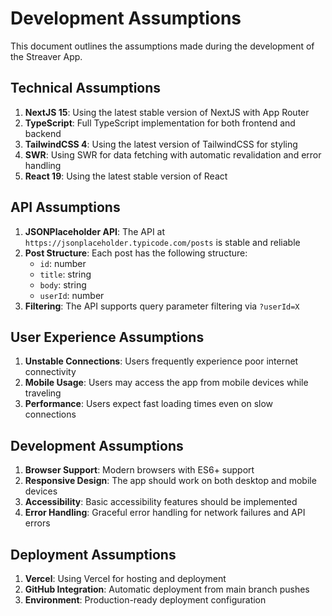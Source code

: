 # Development Assumptions

This document outlines the assumptions made during the development of the Streaver App.

## Technical Assumptions

1. **NextJS 15**: Using the latest stable version of NextJS with App Router
2. **TypeScript**: Full TypeScript implementation for both frontend and backend
3. **TailwindCSS 4**: Using the latest version of TailwindCSS for styling
4. **SWR**: Using SWR for data fetching with automatic revalidation and error handling
5. **React 19**: Using the latest stable version of React

## API Assumptions

1. **JSONPlaceholder API**: The API at `https://jsonplaceholder.typicode.com/posts` is stable and reliable
2. **Post Structure**: Each post has the following structure:
   - `id`: number
   - `title`: string
   - `body`: string
   - `userId`: number
3. **Filtering**: The API supports query parameter filtering via `?userId=X`

## User Experience Assumptions

1. **Unstable Connections**: Users frequently experience poor internet connectivity
2. **Mobile Usage**: Users may access the app from mobile devices while traveling
3. **Performance**: Users expect fast loading times even on slow connections

## Development Assumptions

1. **Browser Support**: Modern browsers with ES6+ support
2. **Responsive Design**: The app should work on both desktop and mobile devices
3. **Accessibility**: Basic accessibility features should be implemented
4. **Error Handling**: Graceful error handling for network failures and API errors

## Deployment Assumptions

1. **Vercel**: Using Vercel for hosting and deployment
2. **GitHub Integration**: Automatic deployment from main branch pushes
3. **Environment**: Production-ready deployment configuration

